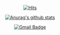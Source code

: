 
 <div align=center>
 
  <!-- Hit --> 
  [![Hits](https://hits.seeyoufarm.com/api/count/incr/badge.svg?url=https%3A%2F%2Fgithub.com%2FkevinGwon%2Fhit-counter&count_bg=%2379C83D&title_bg=%23555555&icon=counter-strike.svg&icon_color=%23E7E7E7&title=hits&edge_flat=false)](https://hits.seeyoufarm.com)
  
  <!-- Stats -->
  [![Anurag's github stats](https://github-readme-stats.vercel.app/api?username=kevinGwon)](https://github.com/anuraghazra/github-readme-stats)
  
  <!-- info -->
  [![Gmail Badge](https://img.shields.io/badge/Gmail-d14836?style=flat-square&logo=Gmail&logoColor=white&link=mailto:developerGwon@gmail.com)](mailto:developerGwon@gmail.com)
  
</div>

<!--
**kevinGwon/kevinGwon** is a ✨ _special_ ✨ repository because its `README.md` (this file) appears on your GitHub profile.

Here are some ideas to get you started:

- 🔭 I’m currently working on ...
- 🌱 I’m currently learning ...
- 👯 I’m looking to collaborate on ...
- 🤔 I’m looking for help with ...
- 💬 Ask me about ...
- 📫 How to reach me: ...
- 😄 Pronouns: ...
- ⚡ Fun fact: ...
-->
